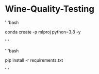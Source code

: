 # Wine-Quality-Testing

'''bash

conda create -p mlproj python=3.8 -y

'''

'''bash

pip install -r requirements.txt

'''